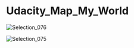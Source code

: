 # Udacity_Map_My_World

![Selection_076](https://user-images.githubusercontent.com/53950231/146678873-95a6c0fc-709c-4aae-880c-e63d06b98718.png)


![Selection_075](https://user-images.githubusercontent.com/53950231/146678880-6d239f99-0a36-4f92-a12b-f5f6a72db7ab.png)
